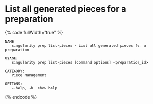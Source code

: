 # List all generated pieces for a preparation

{% code fullWidth="true" %}
```
NAME:
   singularity prep list-pieces - List all generated pieces for a preparation

USAGE:
   singularity prep list-pieces [command options] <preparation_id>

CATEGORY:
   Piece Management

OPTIONS:
   --help, -h  show help
```
{% endcode %}
